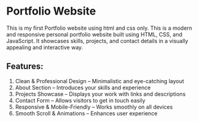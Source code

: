 # Portfolio Website

This is my first Portfolio website using html and css only.
This is a modern and responsive personal portfolio website built using HTML, CSS, and JavaScript. It showcases skills, projects, and contact details in a visually appealing and interactive way.

## Features:
1. Clean & Professional Design – Minimalistic and eye-catching layout
2. About Section – Introduces your skills and experience
3. Projects Showcase – Displays your work with links and descriptions
4. Contact Form – Allows visitors to get in touch easily
5. Responsive & Mobile-Friendly – Works smoothly on all devices
6. Smooth Scroll & Animations – Enhances user experience
